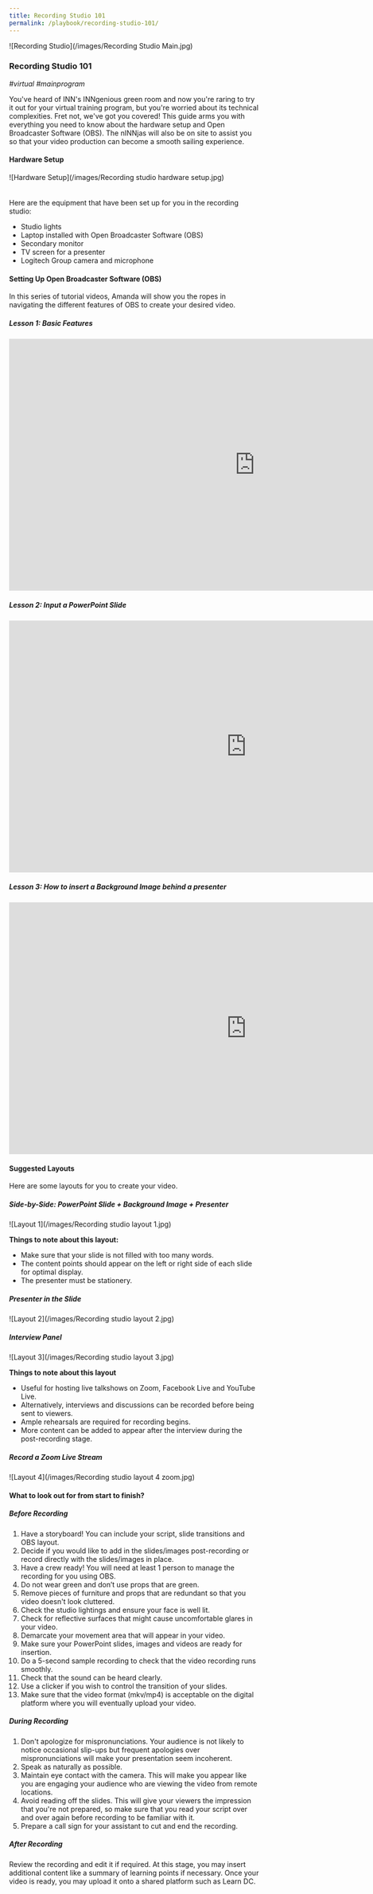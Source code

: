 ```yaml
---
title: Recording Studio 101
permalink: /playbook/recording-studio-101/
---
```

![Recording Studio](/images/Recording Studio Main.jpg)  
### Recording Studio 101
*#virtual #mainprogram*
<br/>

You've heard of INN's INNgenious green room and now you're raring to try it out for your virtual training program, but you're worried about its technical complexities. Fret not, we've got you covered! This guide arms you with everything you need to know about the hardware setup and Open Broadcaster Software (OBS). The nINNjas will also be on site to assist you so that your video production can become a smooth sailing experience.

#### Hardware Setup 
![Hardware Setup](/images/Recording studio hardware setup.jpg)  
<br/>   
Here are the equipment that have been set up for you in the recording studio: 
   * Studio lights  
   * Laptop installed with Open Broadcaster Software (OBS)  
   * Secondary monitor  
   * TV screen for a presenter  
   * Logitech Group camera and microphone  

#### Setting Up Open Broadcaster Software (OBS)  
In this series of tutorial videos, Amanda will show you the ropes in navigating the different features of OBS to create your desired video.  

##### Lesson 1: Basic Features 
<iframe width="987" height="506" src="https://www.youtube.com/embed/BlHx1PwehKc" frameborder="0" allow="accelerometer; autoplay; encrypted-media; gyroscope; picture-in-picture" allowfullscreen></iframe>  

##### Lesson 2: Input a PowerPoint Slide  
<iframe width="954" height="506" src="https://www.youtube.com/embed/sxATQv6wehU" frameborder="0" allow="accelerometer; autoplay; encrypted-media; gyroscope; picture-in-picture" allowfullscreen></iframe>  

##### Lesson 3: How to insert a Background Image behind a presenter  
<iframe width="954" height="506" src="https://www.youtube.com/embed/I5zfW3ffX3w" frameborder="0" allow="accelerometer; autoplay; encrypted-media; gyroscope; picture-in-picture" allowfullscreen></iframe>  

#### Suggested Layouts 
Here are some layouts for you to create your video.  

##### Side-by-Side: PowerPoint Slide + Background Image + Presenter  
![Layout 1](/images/Recording studio layout 1.jpg)  

**Things to note about this layout:**
   * Make sure that your slide is not filled with too many words.  
   * The content points should appear on the left or right side of each slide for optimal display.  
   * The presenter must be stationery.  

##### Presenter in the Slide  
![Layout 2](/images/Recording studio layout 2.jpg)  

##### Interview Panel  
![Layout 3](/images/Recording studio layout 3.jpg)  

**Things to note about this layout**  
   * Useful for hosting live talkshows on Zoom, Facebook Live and YouTube Live.  
   * Alternatively, interviews and discussions can be recorded before being sent to viewers.  
   * Ample rehearsals are required for recording begins.  
   * More content can be added to appear after the interview during the post-recording stage.  
 
##### Record a Zoom Live Stream  
![Layout 4](/images/Recording studio layout 4 zoom.jpg)  

#### What to look out for from start to finish? 
##### Before Recording 
1. Have a storyboard! You can include your script, slide transitions and OBS layout.  
2. Decide if you would like to add in the slides/images post-recording or record directly with the slides/images in place.  
3. Have a crew ready! You will need at least 1 person to manage the recording for you using OBS.  
4. Do not wear green and don’t use props that are green.  
5. Remove pieces of furniture and props that are redundant so that you video doesn't look cluttered.   
6. Check the studio lightings and ensure your face is well lit.  
7. Check for reflective surfaces that might cause uncomfortable glares in your video.  
8. Demarcate your movement area that will appear in your video.  
9. Make sure your PowerPoint slides, images and videos are ready for insertion.   
10. Do a 5-second sample recording to check that the video recording runs smoothly.  
11. Check that the sound can be heard clearly.  
12. Use a clicker if you wish to control the transition of your slides.  
13. Make sure that the video format (mkv/mp4) is acceptable on the digital platform where you will eventually upload your video.  

##### During Recording  
1. Don't apologize for mispronunciations. Your audience is not likely to notice occasional slip-ups but frequent apologies over mispronunciations will make your presentation seem incoherent.  
2. Speak as naturally as possible.  
3. Maintain eye contact with the camera. This will make you appear like you are engaging your audience who are viewing the video from remote locations.   
4. Avoid reading off the slides. This will give your viewers the impression that you're not prepared, so make sure that you read your script over and over again before recording to be familiar with it.  
5. Prepare a call sign for your assistant to cut and end the recording.  

##### After Recording  
Review the recording and edit it if required. At this stage, you may insert additional content like a summary of learning points if necessary. Once your video is ready, you may upload it onto a shared platform such as Learn DC.  
